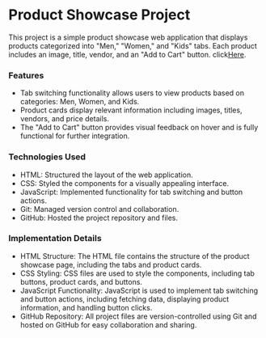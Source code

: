 # Product Showcase Project
This project is a simple product showcase web application that displays products categorized into "Men," "Women," and "Kids" tabs. Each product includes an image, title, vendor, and an "Add to Cart" button.
click<a href="https://mellow-begonia-8c43c3.netlify.app/">Here</a>.
### Features
- Tab switching functionality allows users to view products based on categories: Men, Women, and Kids.
- Product cards display relevant information including images, titles, vendors, and price details.
- The "Add to Cart" button provides visual feedback on hover and is fully functional for further integration.

### Technologies Used
- HTML: Structured the layout of the web application.
- CSS: Styled the components for a visually appealing interface.
- JavaScript: Implemented functionality for tab switching and button actions.
- Git: Managed version control and collaboration.
- GitHub: Hosted the project repository and files.

### Implementation Details
- HTML Structure: The HTML file contains the structure of the product showcase page, including the tabs and product cards.
- CSS Styling: CSS files are used to style the components, including tab buttons, product cards, and buttons.
- JavaScript Functionality: JavaScript is used to implement tab switching and button actions, including fetching data, displaying product information, and handling button clicks.
- GitHub Repository: All project files are version-controlled using Git and hosted on GitHub for easy collaboration and sharing.
